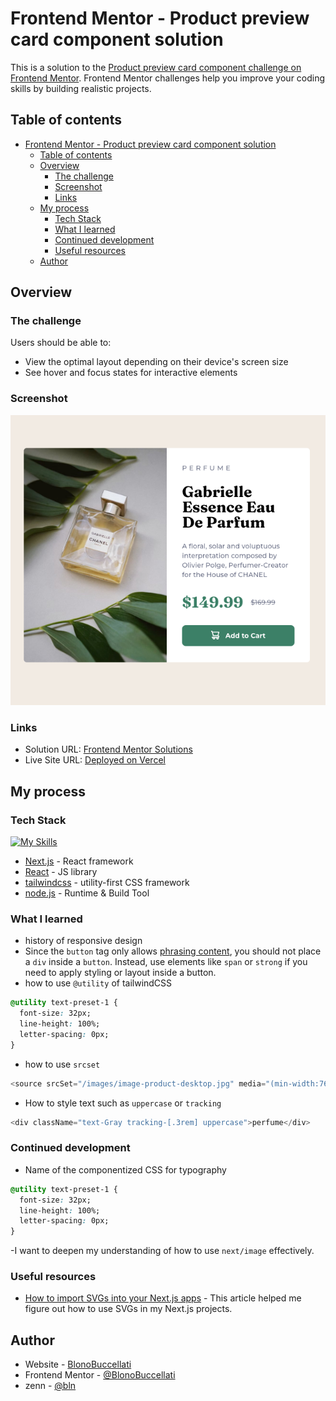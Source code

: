 # Frontend Mentor - Product preview card component solution

This is a solution to the [Product preview card component challenge on Frontend Mentor](https://www.frontendmentor.io/challenges/product-preview-card-component-GO7UmttRfa). Frontend Mentor challenges help you improve your coding skills by building realistic projects.

## Table of contents

- [Frontend Mentor - Product preview card component solution](#frontend-mentor---product-preview-card-component-solution)
  - [Table of contents](#table-of-contents)
  - [Overview](#overview)
    - [The challenge](#the-challenge)
    - [Screenshot](#screenshot)
    - [Links](#links)
  - [My process](#my-process)
    - [Tech Stack](#tech-stack)
    - [What I learned](#what-i-learned)
    - [Continued development](#continued-development)
    - [Useful resources](#useful-resources)
  - [Author](#author)

## Overview

### The challenge

Users should be able to:

- View the optimal layout depending on their device's screen size
- See hover and focus states for interactive elements

### Screenshot

![](./screenshot.png)

### Links

- Solution URL: [Frontend Mentor Solutions](https://www.frontendmentor.io/profile/BlonoBuccellati/solutions)
- Live Site URL: [Deployed on Vercel](https://fm-product-preview-card-component-one.vercel.app/)

## My process

### Tech Stack

[![My Skills](https://skillicons.dev/icons?i=nextjs,react,tailwind,nodejs)](https://skillicons.dev)

- [Next.js](https://nextjs.org/) - React framework
- [React](https://reactjs.org/) - JS library
- [tailwindcss](https://styled-components.com/) - utility-first CSS framework
- [node.js](https://nodejs.org/) - Runtime & Build Tool

### What I learned

- history of responsive design
- Since the `button` tag only allows [phrasing content](https://developer.mozilla.org/en-US/docs/Web/Guide/HTML/Content_categories#phrasing_content), you should not place a `div` inside a `button`.
  Instead, use elements like `span` or `strong` if you need to apply styling or layout inside a button.
- how to use `@utility` of tailwindCSS

```css
@utility text-preset-1 {
  font-size: 32px;
  line-height: 100%;
  letter-spacing: 0px;
}
```

- how to use `srcset`

```js
<source srcSet="/images/image-product-desktop.jpg" media="(min-width:768px)" />
```

- How to style text such as `uppercase` or `tracking`

```js
<div className="text-Gray tracking-[.3rem] uppercase">perfume</div>
```

### Continued development

- Name of the componentized CSS for typography

```css
@utility text-preset-1 {
  font-size: 32px;
  line-height: 100%;
  letter-spacing: 0px;
}
```

-I want to deepen my understanding of how to use `next/image` effectively.

### Useful resources

- [How to import SVGs into your Next.js apps](https://blog.logrocket.com/import-svgs-next-js-apps/) - This article helped me figure out how to use SVGs in my Next.js projects.

## Author

- Website - [BlonoBuccellati](https://github.com/BlonoBuccellati)
- Frontend Mentor - [@BlonoBuccellati](https://www.frontendmentor.io/profile/BlonoBuccellati)
- zenn - [@bln](https://zenn.dev/bln)
